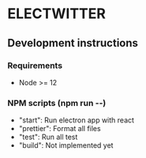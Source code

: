 # ELECTWITTER 

## Development instructions

### Requirements
 - Node >= 12

### NPM scripts (npm run --)
 - "start": Run electron app with react
 - "prettier": Format all files
 - "test": Run all test
 - "build": Not implemented yet
